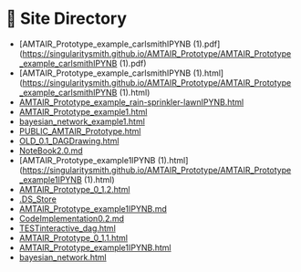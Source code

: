 # 📂 Site Directory

- [AMTAIR_Prototype_example_carlsmithIPYNB (1).pdf](https://singularitysmith.github.io/AMTAIR_Prototype/AMTAIR_Prototype_example_carlsmithIPYNB (1).pdf)
- [AMTAIR_Prototype_example_carlsmithIPYNB (1).html](https://singularitysmith.github.io/AMTAIR_Prototype/AMTAIR_Prototype_example_carlsmithIPYNB (1).html)
- [AMTAIR_Prototype_example_rain-sprinkler-lawnIPYNB.html](https://singularitysmith.github.io/AMTAIR_Prototype/AMTAIR_Prototype_example_rain-sprinkler-lawnIPYNB.html)
- [AMTAIR_Prototype_example1.html](https://singularitysmith.github.io/AMTAIR_Prototype/AMTAIR_Prototype_example1.html)
- [bayesian_network_example1.html](https://singularitysmith.github.io/AMTAIR_Prototype/bayesian_network_example1.html)
- [PUBLIC_AMTAIR_Prototype.html](https://singularitysmith.github.io/AMTAIR_Prototype/PUBLIC_AMTAIR_Prototype.html)
- [OLD_0.1_DAGDrawing.html](https://singularitysmith.github.io/AMTAIR_Prototype/OLD_0.1_DAGDrawing.html)
- [NoteBook2.0.md](https://singularitysmith.github.io/AMTAIR_Prototype/NoteBook2.0.md)
- [AMTAIR_Prototype_example1IPYNB (1).html](https://singularitysmith.github.io/AMTAIR_Prototype/AMTAIR_Prototype_example1IPYNB (1).html)
- [AMTAIR_Prototype_0_1.2.html](https://singularitysmith.github.io/AMTAIR_Prototype/AMTAIR_Prototype_0_1.2.html)
- [.DS_Store](https://singularitysmith.github.io/AMTAIR_Prototype/.DS_Store)
- [AMTAIR_Prototype_example1IPYNB.md](https://singularitysmith.github.io/AMTAIR_Prototype/AMTAIR_Prototype_example1IPYNB.md)
- [CodeImplementation0.2.md](https://singularitysmith.github.io/AMTAIR_Prototype/CodeImplementation0.2.md)
- [TESTinteractive_dag.html](https://singularitysmith.github.io/AMTAIR_Prototype/TESTinteractive_dag.html)
- [AMTAIR_Prototype_0_1.1.html](https://singularitysmith.github.io/AMTAIR_Prototype/AMTAIR_Prototype_0_1.1.html)
- [AMTAIR_Prototype_example1IPYNB.html](https://singularitysmith.github.io/AMTAIR_Prototype/AMTAIR_Prototype_example1IPYNB.html)
- [bayesian_network.html](https://singularitysmith.github.io/AMTAIR_Prototype/bayesian_network.html)
